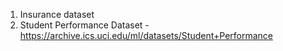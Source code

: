1. Insurance dataset
2. Student Performance Dataset - https://archive.ics.uci.edu/ml/datasets/Student+Performance